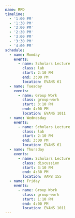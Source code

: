 ```yaml
---
name: RPD
timeline:
  - '1:00 PM'
  - '1:30 PM'
  - '2:00 PM'
  - '2:30 PM'
  - '3:00 PM'
  - '3:30 PM'
  - '4:00 PM'
schedule:
  - name: Monday
    events:
      - name: Scholars Lecture
        class: lab
        start: 2:10 PM
        end: 3:00 PM
        location: EVANS 61
  - name: Tuesday
    events:
      - name: Group Work
        class: group-work
        start: 3:10 PM
        end: 4:00 PM
        location: EVANS 1011
  - name: Wednesday
    events:
      - name: Scholars Lecture
        class: lab
        start: 2:10 PM
        end: 3:00 PM
        location: EVANS 61
  - name: Thursday
    events:
      - name: Scholars Lecture
        class: discussion
        start: 3:10 PM
        end: 4:30 PM
        location: AAPB 155
  - name: Friday
    events:
      - name: Group Work
        class: group-work
        start: 1:10 PM
        end: 4:00 PM
        location: EVANS 1011
---
```

